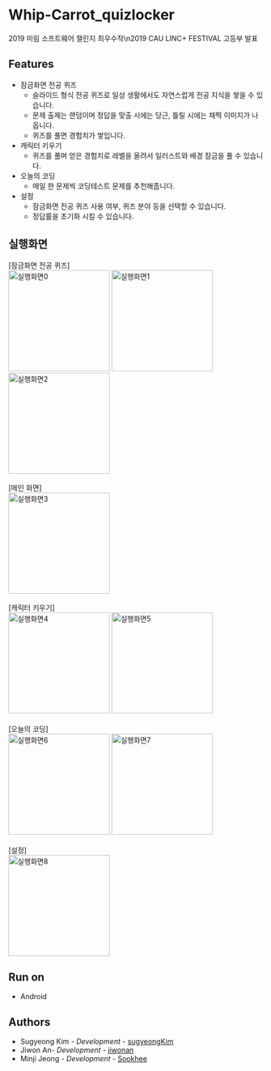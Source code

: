 # Whip-Carrot_quizlocker
2019 미림 소프트웨어 챌린지 최우수작\n2019 CAU LINC+ FESTIVAL 고등부 발표

## Features
* 잠금화면 전공 퀴즈
  * 슬라이드 형식 전공 퀴즈로 일상 생활에서도 자연스럽게 전공 지식을 쌓을 수 있습니다.
  * 문제 출제는 랜덤이며 정답을 맞출 시에는 당근, 틀릴 시에는 채찍 이미지가 나옵니다.
  * 퀴즈를 풀면 경험치가 쌓입니다.
* 캐릭터 키우기
  * 퀴즈를 풀며 얻은 경험치로 레벨을 올려서 일러스트와 배경 잠금을 풀 수 있습니다.
* 오늘의 코딩
  * 매일 한 문제씩 코딩테스트 문제를 추천해줍니다.
* 설정
  * 잠금화면 전공 퀴즈 사용 여부, 퀴즈 분야 등을 선택할 수 있습니다.
  * 정답률을 초기화 시킬 수 있습니다.

## 실행화면
[잠금화면 전공 퀴즈]<br>
<img src="https://postfiles.pstatic.net/MjAxOTExMThfMTc3/MDAxNTc0MDA1MDk2MDA0._GdNXtT2l1TBC50hCYigQpJZfMV0nKRzoBcPTHRS_4Ug.27sNPwsLIeRKlj78r5x2zyoDGTZtezr2B5I86yFqa64g.PNG.gkh10004/6.png?type=w773" width="200px" title="실행화면 p0" alt="실행화면0"></img>
<img src="https://postfiles.pstatic.net/MjAxOTExMThfNDgg/MDAxNTc0MDA1MDk2MTE1.u3yps5LCwvlRH0HilJCyK0cY8BtPoQ-e2DwLjL4UjD0g.h1AjIh5Luuca9LVoSMGHu9xMCTdvKdSVvKb0Px5gPBAg.PNG.gkh10004/7.png?type=w773" width="200px" title="실행화면 p1" alt="실행화면1"></img>
<img src="https://postfiles.pstatic.net/MjAxOTExMThfNzQg/MDAxNTc0MDA1MDk2MTc5.k_0Z9UuxB_fHanUH5I5332KcWy8f69xy4IbAR-Xddecg.UN1bvE-JiU60N6Q0MDSRISRqORZnQWz3hCdz13BUcOcg.PNG.gkh10004/8.png?type=w773" width="200px" title="실행화면 p2" alt="실행화면2"></img><br><br>
[메인 화면]<br>
<img src="https://postfiles.pstatic.net/MjAxOTExMThfMTgx/MDAxNTc0MDA1MDk2MDM4.8M8Am-az0DPhU5gKdcCPP14NLiCN4YrHvoUyr-ssN0Ag.Ad2Nn3Oz2RpNN8Ck02TI8zSaWFjyDkgVGVcgR2HhO1sg.PNG.gkh10004/2.png?type=w773" width="200px" title="실행화면 p3" alt="실행화면3"></img><br><br>
[캐릭터 키우기]<br>
<img src="https://postfiles.pstatic.net/MjAxOTExMThfMTk4/MDAxNTc0MDA1MDk2MDQ0.6rbSRbaj3SoV1vkgjc3q0agQm9Zasf9Z7BoY44vLPg8g.pRUw0Ahtr56P6UI2MhmxZBRyXjabDScp-SMjXOScjiYg.PNG.gkh10004/3.png?type=w773" width="200px" title="실행화면 p4" alt="실행화면4"></img>
<img src="https://postfiles.pstatic.net/MjAxOTExMThfODgg/MDAxNTc0MDA1MDk2MjA2.Sa1MAUJ5IoQVWObh7nfWGSnVovqAdET_1VnOUi2eUa4g.SIv0kagAK75Vi4hl7_CN-j7i4hicQJdWS5f_azzj8TMg.PNG.gkh10004/10.png?type=w773" width="200px" title="실행화면 p5" alt="실행화면5"></img><br><br>
[오늘의 코딩]<br>
<img src="https://postfiles.pstatic.net/MjAxOTExMThfNTAg/MDAxNTc0MDA1MDk2MDMx.huyfXF158mAT6C161mnAH0WHcVJ_QrtRJ6YqAVANxD0g.qWU_v7ouN3w7DtPhHmCPtEPcSd5r-Fa7sh9pFTJyZ9og.PNG.gkh10004/4.png?type=w773" width="200px" title="실행화면 p6" alt="실행화면6"></img>
<img src="https://postfiles.pstatic.net/MjAxOTExMThfMjMx/MDAxNTc0MDA1MDk2MDEx.gS3jKjbxzZodasPmhc7U82PoP4PqKqvmyax-8_FlOxAg.Qg0WZf4WgeuFWxUWogYrKCnT3EEsEXG-EZ8eXqcprsgg.PNG.gkh10004/5.png?type=w773" width="200px" title="실행화면 p7" alt="실행화면7"></img><br><br>
[설정]<br>
<img src="https://postfiles.pstatic.net/MjAxOTExMThfMjky/MDAxNTc0MDA1MDk1OTY5.DnZtq6prFZ3juDMXcM9fa9VsIsVJH3jORb8AUugfdPog.zpvhcZD4wSt0znCAG8LRzfHg1WdnJWjaZc_bdXx8LIUg.PNG.gkh10004/1.png?type=w773" width="200px" title="실행화면 p8" alt="실행화면8"></img>

## Run on
* Android

## Authors
* Sugyeong Kim - *Development* - [sugyeongKim](https://github.com/sugyeongKim)
* Jiwon An- *Development* - [jiwonan](https://github.com/jiwonan)
* Minji Jeong - *Development* - [Sookhee](https://github.com/Sookhee)
